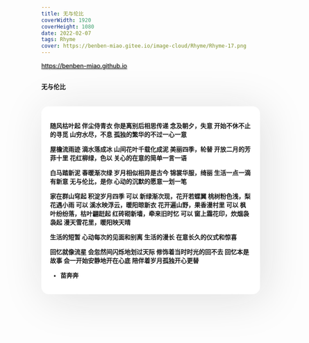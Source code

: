 ```yaml
---
title: 无与伦比
coverWidth: 1920
coverHeight: 1080
date: 2022-02-07
tags: Rhyme
cover: https://benben-miao.gitee.io/image-cloud/Rhyme/Rhyme-17.png
---
```


<!-- <div style="background-color: #eeeeee; width: 120px; padding:5px 20px; border-radius: 3px;">Read More</div> -->
<!-- more -->

<div class="card">
  <a href="https://benben-miao.github.io" style="text-shadow: 1px 1px 3px #888;">https://benben-miao.github.io</a>
</div>

## 
#### 无与伦比
<br/>
<div class="rhyme">

随风枯叶起
伴尘侍青衣
你是离别后相思传递
念及朝夕，失意
开始不休不止的寻觅
山穷水尽，不息
孤独的繁华的不过一心一意

屋檐流雨迹
滴水落成冰
山间花叶千载化成泥
美丽四季，轮替
开放二月的芳菲十里
花红柳绿，色以
关心的在意的简单一言一语

白马踏新泥
春暖渐次绿
岁月相似相异是古今
锦裳华服，绮丽
生活一点一滴有新意
无与伦比，是你
心动的沉默的愿意一划一笔

家在群山穹起
积淀岁月四季
可以
新绿渐次现，花开若蝶翼
桃树粉色浅，梨花遇小雨
可以
溪水映浮云，暖阳晾新衣
花开遍山野，果香漫村里
可以
枫叶纷纷落，枯叶翩跹起
红砖砌新墙，牵来旧时忆
可以
窗上霜花印，炊烟袅袅起
漫天雪花里，暖阳映天晴

生活的短暂
心动每次的见面和别离
生活的漫长
在意长久的仪式和惊喜

回忆就像流星
会忽然间闪烁地划过天际
修饰着当时时光的回不去
回忆本是故事
会一开始安静地开在心底
陪伴着岁月孤独开心更替

- 苗奔奔
</div>

<style>
.rhyme {
  border-radius: 17px;
  background: #ffffff;
  box-shadow:  9px 9px 100px #dedede,
              -9px -9px 100px #ffffff;
  padding: 20px;
  font-family: 'YouYuan';
  font-weight: bold;
  font-size: 1.0em;
}
</style>
